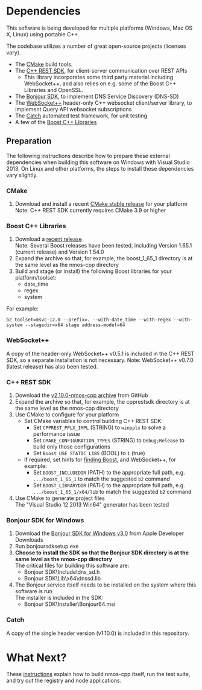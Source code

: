 # Dependencies

This software is being developed for multiple platforms (Windows, Mac OS X, Linux) using portable C++.

The codebase utilizes a number of great open-source projects (licenses vary).

- The [CMake](https://cmake.org/) build tools.
- The [C++ REST SDK](https://github.com/Microsoft/cpprestsdk), for client-server communication over REST APIs
    - This library incorporates some third party material including WebSocket++, and also relies on e.g. some of the Boost C++ Libraries and OpenSSL.
- The [Bonjour SDK](https://developer.apple.com/bonjour/), to implement DNS Service Discovery (DNS-SD)
- The [WebSocket++](https://github.com/zaphoyd/websocketpp) header-only C++ websocket client/server library, to implement Query API websocket subscriptions
- The [Catch](https://github.com/philsquared/Catch) automated test framework, for unit testing
- A few of the [Boost C++ Libraries](http://www.boost.org/)

## Preparation

The following instructions describe how to prepare these external dependencies when building this software on Windows with Visual Studio 2013.
On Linux and other platforms, the steps to install these dependencies vary slightly.

### CMake

1. Download and install a recent [CMake stable release](https://cmake.org/download/#latest) for your platform  
   Note: C++ REST SDK currently requires CMake 3.9 or higher

### Boost C++ Libraries

1. Download a [recent release](http://www.boost.org/users/download/)  
   Note: Several Boost releases have been tested, including Version 1.65.1 (current release) and Version 1.54.0
2. Expand the archive so that, for example, the boost\_1\_65\_1 directory is at the same level as the nmos-cpp directory
3. Build and stage (or install) the following Boost libraries for your platform/toolset:
   - date_time
   - regex
   - system

For example:  
```
b2 toolset=msvc-12.0 --prefix=. --with-date_time --with-regex --with-system --stagedir=x64 stage address-model=64
```

### WebSocket++

A copy of the header-only WebSocket++ v0.5.1 is included in the C++ REST SDK, so a separate installation is not necessary.
Note: WebSocket++ v0.7.0 (latest release) has also been tested.

### C++ REST SDK

1. Download the [v2.10.0-nmos-cpp archive](https://github.com/garethsb-sony/cpprestsdk/archive/v2.10.0-nmos-cpp.zip) from GitHub
2. Expand the archive so that, for example, the cpprestsdk directory is at the same level as the nmos-cpp directory
3. Use CMake to configure for your platform
   - Set CMake variables to control building C++ REST SDK:
     - Set ``CPPREST_PPLX_IMPL`` (STRING) to ``winpplx`` to solve a performance issue
     - Set ``CMAKE_CONFIGURATION_TYPES`` (STRING) to ``Debug;Release`` to build only those configurations
     - Set ``Boost_USE_STATIC_LIBS`` (BOOL) to ``1`` (true)
   - If required, set hints for [finding Boost](https://cmake.org/cmake/help/latest/module/FindBoost.html), and WebSocket++, for example:
     - Set ``BOOST_INCLUDEDIR`` (PATH) to the appropriate full path, e.g. ``.../boost_1_65_1`` to match the suggested ``b2`` command
     - Set ``BOOST_LIBRARYDIR`` (PATH) to the appropriate full path, e.g. ``.../boost_1_65_1/x64/lib`` to match the suggested ``b2`` command
4. Use CMake to generate project files  
   The "Visual Studio 12 2013 Win64" generator has been tested

### Bonjour SDK for Windows

1. Download the [Bonjour SDK for Windows v3.0](https://developer.apple.com/download/more/?=Bonjour%20SDK%20for%20Windows) from Apple Developer Downloads
2. Run bonjoursdksetup.exe
3. **Choose to install the SDK so that the Bonjour SDK directory is at the same level as the nmos-cpp directory**  
   The critical files for building this software are:
   - Bonjour SDK\Include\dns_sd.h
   - Bonjour SDK\Lib\x64\dnssd.lib
4. The Bonjour service itself needs to be installed on the system where this software is run  
   The installer is included in the SDK:
   - Bonjour SDK\Installer\Bonjour64.msi

### Catch

A copy of the single header version (v1.10.0) is included in this repository.

# What Next?

These [instructions](Getting-Started.md) explain how to build nmos-cpp itself, run the test suite, and try out the registry and node applications.
